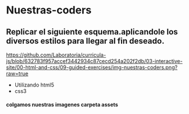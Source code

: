 # Nuestras-coders
## Replicar el siguiente esquema.aplicandole los diversos estilos para llegar al fin deseado.
https://github.com/Laboratoria/curricula-js/blob/632783f957accef3442934c87cecd254a202f2db/03-interactive-site/00-html-and-css/09-guided-exercises/img-nuestras-coders.png?raw=true
* Utilizando html5
* css3
#### colgamos nuestras imagenes carpeta assets
